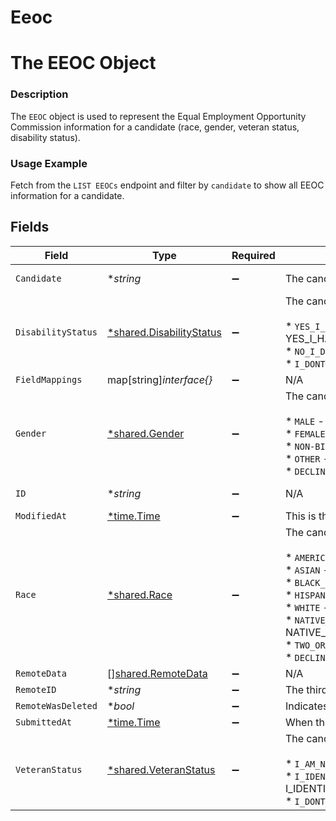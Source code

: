 # Eeoc

# The EEOC Object
### Description
The `EEOC` object is used to represent the Equal Employment Opportunity Commission information for a candidate (race, gender, veteran status, disability status).
### Usage Example
Fetch from the `LIST EEOCs` endpoint and filter by `candidate` to show all EEOC information for a candidate.


## Fields

| Field                                                                                                                                                                                                                                                                                                                                                                                                                                  | Type                                                                                                                                                                                                                                                                                                                                                                                                                                   | Required                                                                                                                                                                                                                                                                                                                                                                                                                               | Description                                                                                                                                                                                                                                                                                                                                                                                                                            | Example                                                                                                                                                                                                                                                                                                                                                                                                                                |
| -------------------------------------------------------------------------------------------------------------------------------------------------------------------------------------------------------------------------------------------------------------------------------------------------------------------------------------------------------------------------------------------------------------------------------------- | -------------------------------------------------------------------------------------------------------------------------------------------------------------------------------------------------------------------------------------------------------------------------------------------------------------------------------------------------------------------------------------------------------------------------------------- | -------------------------------------------------------------------------------------------------------------------------------------------------------------------------------------------------------------------------------------------------------------------------------------------------------------------------------------------------------------------------------------------------------------------------------------- | -------------------------------------------------------------------------------------------------------------------------------------------------------------------------------------------------------------------------------------------------------------------------------------------------------------------------------------------------------------------------------------------------------------------------------------- | -------------------------------------------------------------------------------------------------------------------------------------------------------------------------------------------------------------------------------------------------------------------------------------------------------------------------------------------------------------------------------------------------------------------------------------- |
| `Candidate`                                                                                                                                                                                                                                                                                                                                                                                                                            | **string*                                                                                                                                                                                                                                                                                                                                                                                                                              | :heavy_minus_sign:                                                                                                                                                                                                                                                                                                                                                                                                                     | The candidate being represented.                                                                                                                                                                                                                                                                                                                                                                                                       | f963f34d-3d2f-4f77-b557-cf36bc7e6498                                                                                                                                                                                                                                                                                                                                                                                                   |
| `DisabilityStatus`                                                                                                                                                                                                                                                                                                                                                                                                                     | [*shared.DisabilityStatus](../../models/shared/disabilitystatus.md)                                                                                                                                                                                                                                                                                                                                                                    | :heavy_minus_sign:                                                                                                                                                                                                                                                                                                                                                                                                                     | The candidate's disability status.<br/><br/>* `YES_I_HAVE_A_DISABILITY_OR_PREVIOUSLY_HAD_A_DISABILITY` - YES_I_HAVE_A_DISABILITY_OR_PREVIOUSLY_HAD_A_DISABILITY<br/>* `NO_I_DONT_HAVE_A_DISABILITY` - NO_I_DONT_HAVE_A_DISABILITY<br/>* `I_DONT_WISH_TO_ANSWER` - I_DONT_WISH_TO_ANSWER                                                                                                                                                | I_DONT_WISH_TO_ANSWER                                                                                                                                                                                                                                                                                                                                                                                                                  |
| `FieldMappings`                                                                                                                                                                                                                                                                                                                                                                                                                        | map[string]*interface{}*                                                                                                                                                                                                                                                                                                                                                                                                               | :heavy_minus_sign:                                                                                                                                                                                                                                                                                                                                                                                                                     | N/A                                                                                                                                                                                                                                                                                                                                                                                                                                    | [object Object]                                                                                                                                                                                                                                                                                                                                                                                                                        |
| `Gender`                                                                                                                                                                                                                                                                                                                                                                                                                               | [*shared.Gender](../../models/shared/gender.md)                                                                                                                                                                                                                                                                                                                                                                                        | :heavy_minus_sign:                                                                                                                                                                                                                                                                                                                                                                                                                     | The candidate's gender.<br/><br/>* `MALE` - MALE<br/>* `FEMALE` - FEMALE<br/>* `NON-BINARY` - NON-BINARY<br/>* `OTHER` - OTHER<br/>* `DECLINE_TO_SELF_IDENTIFY` - DECLINE_TO_SELF_IDENTIFY                                                                                                                                                                                                                                             | FEMALE                                                                                                                                                                                                                                                                                                                                                                                                                                 |
| `ID`                                                                                                                                                                                                                                                                                                                                                                                                                                   | **string*                                                                                                                                                                                                                                                                                                                                                                                                                              | :heavy_minus_sign:                                                                                                                                                                                                                                                                                                                                                                                                                     | N/A                                                                                                                                                                                                                                                                                                                                                                                                                                    | f7dd7b4f-237e-4772-8bd4-3246384c6c58                                                                                                                                                                                                                                                                                                                                                                                                   |
| `ModifiedAt`                                                                                                                                                                                                                                                                                                                                                                                                                           | [*time.Time](https://pkg.go.dev/time#Time)                                                                                                                                                                                                                                                                                                                                                                                             | :heavy_minus_sign:                                                                                                                                                                                                                                                                                                                                                                                                                     | This is the datetime that this object was last updated by Merge                                                                                                                                                                                                                                                                                                                                                                        | 2021-10-16T00:00:00Z                                                                                                                                                                                                                                                                                                                                                                                                                   |
| `Race`                                                                                                                                                                                                                                                                                                                                                                                                                                 | [*shared.Race](../../models/shared/race.md)                                                                                                                                                                                                                                                                                                                                                                                            | :heavy_minus_sign:                                                                                                                                                                                                                                                                                                                                                                                                                     | The candidate's race.<br/><br/>* `AMERICAN_INDIAN_OR_ALASKAN_NATIVE` - AMERICAN_INDIAN_OR_ALASKAN_NATIVE<br/>* `ASIAN` - ASIAN<br/>* `BLACK_OR_AFRICAN_AMERICAN` - BLACK_OR_AFRICAN_AMERICAN<br/>* `HISPANIC_OR_LATINO` - HISPANIC_OR_LATINO<br/>* `WHITE` - WHITE<br/>* `NATIVE_HAWAIIAN_OR_OTHER_PACIFIC_ISLANDER` - NATIVE_HAWAIIAN_OR_OTHER_PACIFIC_ISLANDER<br/>* `TWO_OR_MORE_RACES` - TWO_OR_MORE_RACES<br/>* `DECLINE_TO_SELF_IDENTIFY` - DECLINE_TO_SELF_IDENTIFY | HISPANIC_OR_LATINO                                                                                                                                                                                                                                                                                                                                                                                                                     |
| `RemoteData`                                                                                                                                                                                                                                                                                                                                                                                                                           | [][shared.RemoteData](../../models/shared/remotedata.md)                                                                                                                                                                                                                                                                                                                                                                               | :heavy_minus_sign:                                                                                                                                                                                                                                                                                                                                                                                                                     | N/A                                                                                                                                                                                                                                                                                                                                                                                                                                    | [object Object]                                                                                                                                                                                                                                                                                                                                                                                                                        |
| `RemoteID`                                                                                                                                                                                                                                                                                                                                                                                                                             | **string*                                                                                                                                                                                                                                                                                                                                                                                                                              | :heavy_minus_sign:                                                                                                                                                                                                                                                                                                                                                                                                                     | The third-party API ID of the matching object.                                                                                                                                                                                                                                                                                                                                                                                         | 76                                                                                                                                                                                                                                                                                                                                                                                                                                     |
| `RemoteWasDeleted`                                                                                                                                                                                                                                                                                                                                                                                                                     | **bool*                                                                                                                                                                                                                                                                                                                                                                                                                                | :heavy_minus_sign:                                                                                                                                                                                                                                                                                                                                                                                                                     | Indicates whether or not this object has been deleted by third party webhooks.                                                                                                                                                                                                                                                                                                                                                         |                                                                                                                                                                                                                                                                                                                                                                                                                                        |
| `SubmittedAt`                                                                                                                                                                                                                                                                                                                                                                                                                          | [*time.Time](https://pkg.go.dev/time#Time)                                                                                                                                                                                                                                                                                                                                                                                             | :heavy_minus_sign:                                                                                                                                                                                                                                                                                                                                                                                                                     | When the information was submitted.                                                                                                                                                                                                                                                                                                                                                                                                    | 2021-10-15T00:00:00Z                                                                                                                                                                                                                                                                                                                                                                                                                   |
| `VeteranStatus`                                                                                                                                                                                                                                                                                                                                                                                                                        | [*shared.VeteranStatus](../../models/shared/veteranstatus.md)                                                                                                                                                                                                                                                                                                                                                                          | :heavy_minus_sign:                                                                                                                                                                                                                                                                                                                                                                                                                     | The candidate's veteran status.<br/><br/>* `I_AM_NOT_A_PROTECTED_VETERAN` - I_AM_NOT_A_PROTECTED_VETERAN<br/>* `I_IDENTIFY_AS_ONE_OR_MORE_OF_THE_CLASSIFICATIONS_OF_A_PROTECTED_VETERAN` - I_IDENTIFY_AS_ONE_OR_MORE_OF_THE_CLASSIFICATIONS_OF_A_PROTECTED_VETERAN<br/>* `I_DONT_WISH_TO_ANSWER` - I_DONT_WISH_TO_ANSWER                                                                                                               | I_AM_NOT_A_PROTECTED_VETERAN                                                                                                                                                                                                                                                                                                                                                                                                           |